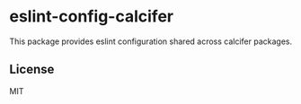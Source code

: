 # eslint-config-calcifer

This package provides eslint configuration shared across calcifer packages.

## License

MIT
